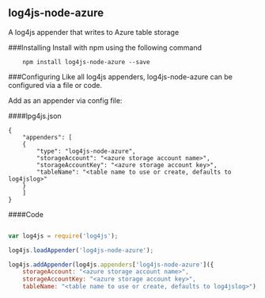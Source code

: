 ## log4js-node-azure
A log4js appender that writes to Azure table storage

###Installing
Install with npm using the following command

```
    npm install log4js-node-azure --save
```

###Configuring
Like all log4js appenders, log4js-node-azure can be configured via a file or code.

Add as an appender via config file:

####lpg4js.json

```
{
    "appenders": [
    {
        "type": "log4js-node-azure",
        "storageAccount": "<azure storage account name>",
        "storageAccountKey": "<azure storage account key>",
        "tableName": "<table name to use or create, defaults to log4jslog>"
    }
    ]
}
```

####Code

```javascript

var log4js = require('log4js');

log4js.loadAppender('log4js-node-azure');

log4js.addAppender(log4js.appenders['log4js-node-azure']({
    storageAccount: "<azure storage account name>",
    storageAccountKey: "<azure storage account key>",
    tableName: "<table name to use or create, defaults to log4jslog>"), 'azure');

```





